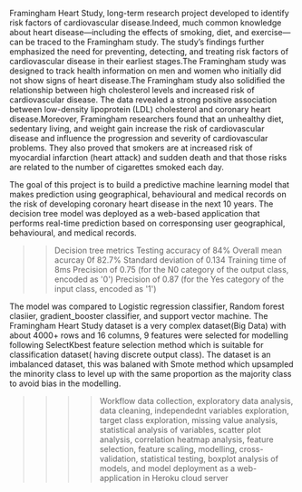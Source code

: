 
Framingham Heart Study, long-term research project developed to identify risk factors of cardiovascular disease.Indeed, much common knowledge about heart disease—including the effects of smoking, diet, and exercise—can be traced to the Framingham study. The study’s findings further emphasized the need for preventing, detecting, and treating risk factors of cardiovascular disease in their earliest stages.The Framingham study was designed to track health information on men and women who initially did not show signs of heart disease.The Framingham study also solidified the relationship between high cholesterol levels and increased risk of cardiovascular disease. The data revealed a strong positive association between low-density lipoprotein (LDL) cholesterol and coronary heart disease.Moreover, Framingham researchers found that an unhealthy diet, sedentary living, and weight gain increase the risk of cardiovascular disease and influence the progression and severity of cardiovascular problems. They also proved that smokers are at increased risk of myocardial infarction (heart attack) and sudden death and that those risks are related to the number of cigarettes smoked each day. 

The goal of this project is to build a predictive machine learning model that makes prediction using geographical, behavioural and medical records on the risk of developing coronary heart disease in the next 10 years. The decision tree model  was deployed as a web-based application that performs real-time prediction based on corresponsing user geographical, behavioural, and medical records.

>>Decision tree metrics
Testing accuracy of 84%
Overall mean acurcay 0f 82.7%
Standard deviation of 0.134
Training time of 8ms
Precision of 0.75 (for the N0 category of the output class, encoded as '0')
Precision of 0.87 (for the Yes category of the input class, encoded as '1')

The model was compared to Logistic regression classifier, Random forest clasiier, gradient_booster classifier, and support vector machine.
The Framingham Heart Study dataset is a very complex dataset(Big Data) with about 4000+ rows and 16 columns, 9 features were selected for modelling following SelectKbest feature selection  method which is suitable for classification dataset( having discrete output class). The dataset is an imbalanced dataset, this was balaned with Smote method which upsampled the minority class to level up with the same proportion as the majority class to avoid bias in the modelling.

>>>>Workflow
data collection, exploratory data analysis, data cleaning, independednt variables exploration, target class exploration, missing value analysis, statistical analysis of variables, scatter plot analysis, correlation heatmap analysis, feature selection, feature scaling, modelling, cross-validation, statistical testing, boxplot analysis of models, and model deployment as a web-application in Heroku cloud server
 
